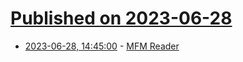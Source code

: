 # [Published on 2023-06-28](index.md)

* [2023-06-28, 14:45:00](https://soylentnews.org/article.pl?sid=23/06/27/1212208&from=rss) - [MFM Reader](https://soylentnews.org/article.pl?sid=23/06/27/1212208&from=rss)
